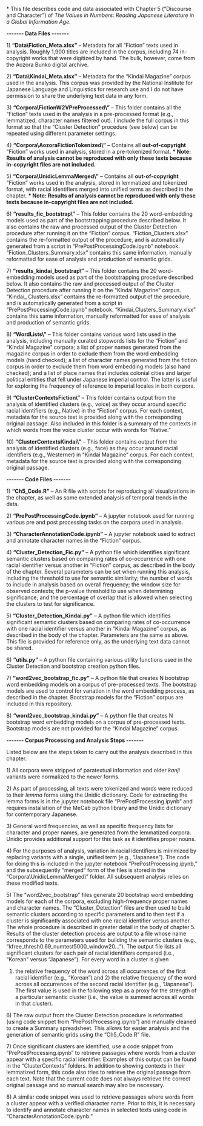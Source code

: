 \* This file describes code and data associated with Chapter 5
(“Discourse and Character”) of *The Values in Numbers: Reading Japanese
Literature in a Global Information Age*.

**------- Data Files -------**

1\) **“Data\\Fiction\_Meta.xlsx”** – Metadata for all “Fiction” texts
used in analysis. Roughly 1,900 titles are included in the corpus,
including 74 in-copyright works that were digitized by hand. The bulk,
however, come from the Aozora Bunko digital archive.

2\) **“Data\\Kindai\_Meta.xlsx”** – Metadata for the “Kindai Magazine”
corpus used in the analysis. This corpus was provided by the National
Institute for Japanese Language and Linguistics for research use and I
do not have permission to share the underlying text data in any form.

3\) **“Corpora\\FictionW2VPreProcessed\\”** – This folder contains all
the “Fiction” texts used in the analysis in a pre-processed format
(e.g., lemmatized, character names filtered out). I include the full
corpus in this format so that the “Cluster Detection” procedure (see
below) can be repeated using different parameter settings.

4\) **“Corpora\\AozoraFictionTokenized\\”** – Contains all
**out-of-copyright** “Fiction” works used in analysis, stored in a
pre-tokenized format. **\* Note: Results of analysis cannot be
reproduced with only these texts because in-copyright files are not
included.**

5\) **“Corpora\\UnidicLemmaMerged\\”** – Contains all
**out-of-copyright** “Fiction” works used in the analysis, stored in
lemmatized and tokenized format, with racial identifiers merged into
unified terms as described in the chapter. **\* Note: Results of
analysis cannot be reproduced with only these texts because in-copyright
files are not included.**

6\) **“results\_fic\_bootstrap\\”** – This folder contains the 20
word-embedding models used as part of the bootstrapping procedure
described below. It also contains the raw and processed output of the
Cluster Detection procedure after running it on the “Fiction” corpus.
“Fiction\_Clusters.xlsx” contains the re-formatted output of the
procedure, and is automatically generated from a script in
“PrePostProcessingCode.ipynb” notebook.
“Fiction\_Clusters\_Summary.xlsx” contains this same information,
manually reformatted for ease of analysis and production of semantic
grids.

7\) **“results\_kindai\_bootstrap\\”** – This folder contains the 20
word-embedding models used as part of the bootstrapping procedure
described below. It also contains the raw and processed output of the
Cluster Detection procedure after running it on the “Kindai Magazine”
corpus. “Kindai\_ Clusters.xlsx” contains the re-formatted output of the
procedure, and is automatically generated from a script in
“PrePostProcessingCode.ipynb” notebook. “Kindai\_Clusters\_Summary.xlsx”
contains this same information, manually reformatted for ease of
analysis and production of semantic grids.

8\) **“WordLists\\”** – This folder contains various word lists used in
the analysis, including manually curated stopwords lists for the
“Fiction” and “Kindai Magazine” corpora; a list of proper names
generated from the magazine corpus in order to exclude them from the
word embedding models (hand checked); a list of character names
generated from the fiction corpus in order to exclude them from word
embedding models (also hand checked); and a list of place names that
includes colonial cities and larger political entities that fell under
Japanese imperial control. The latter is useful for exploring the
frequency of reference to imperial locales in both corpora.

9\) **“ClusterContextsFiction\\”** – This folder contains output from
the analysis of identified clusters (e.g., voice) as they occur around
specific racial identifiers (e.g., Native) in the “Fiction” corpus. For
each context, metadata for the source text is provided along with the
corresponding original passage. Also included in this folder is a
summary of the contexts in which words from the voice cluster occur with
words for “Native.”

10\) **“ClusterContextsKindai\\”** – This folder contains output from
the analysis of identified clusters (e.g., face) as they occur around
racial identifiers (e.g., Westerner) in “Kindai Magazine” corpus. For
each context, metadata for the source text is provided along with the
corresponding original passage.

**------- Code Files -------**

1\) **“Ch5\_Code.R”** – An R file with scripts for reproducing all
visualizations in the chapter, as well as some extended analysis of
temporal trends in the data.

2\) **“PrePostProcessingCode.ipynb”** – A jupyter notebook used for
running various pre and post processing tasks on the corpora used in
analysis.

3\) **“CharacterAnnotationCode.ipynb”** – A jupyter notebook used to
extract and annotate character names in the “Fiction” corpus.

4\) **“Cluster\_Detection\_Fic.py”** – A python file which identifies
significant semantic clusters based on comparing rates of co-occurrence
with one racial identifier versus another in “Fiction” corpus, as
described in the body of the chapter. Several parameters can be set when
running this analysis, including the threshold to use for semantic
similarity; the number of words to include in analysis based on overall
frequency; the window size for observed contexts; the p-value threshold
to use when determining significance; and the percentage of overlap that
is allowed when selecting the clusters to test for significance.

5\) **“Cluster\_Detection\_Kindai.py”** – A python file which identifies
significant semantic clusters based on comparing rates of co-occurrence
with one racial identifier versus another in “Kindai Magazine” corpus,
as described in the body of the chapter. Parameters are the same as
above. This file is provided for reference only, as the underlying text
data cannot be shared.

6\) **“utils.py”** – A python file containing various utility functions
used in the Cluster Detection and bootstrap creation python files.

7\) **“word2vec\_bootstrap\_fic.py”** – A python file that creates N
bootstrap word embedding models on a corpus of pre-processed texts. The
bootstrap models are used to control for variation in the word embedding
process, as described in the chapter. Bootstrap models for the “Fiction”
corpus are included in this repository.

8\) **“word2vec\_bootstrap\_kindai.py”** – A python file that creates N
bootstrap word embedding models on a corpus of pre-processed texts.
Bootstrap models are not provided for the “Kindai Magazine” corpus.

**------- Corpus Processing and Analysis Steps -------**

Listed below are the steps taken to carry out the analysis described in
this chapter.

1\) All corpora were stripped of paratextual information and older
*kanji* variants were normalized to the newer forms.

2\) As part of processing, all texts were tokenized and words were
reduced to their *lemma* forms using the Unidic dictionary. Code for
extracting the lemma forms is in the jupyter notebook file
“PrePostProcessing.ipynb” and requires installation of the MeCab python
library and the Unidic dictionary for contemporary Japanese.

3\) General word frequencies, as well as specific frequency lists for
character and proper names, are generated from the lemmatized corpora.
Unidic provides additional support for this task as it identifies proper
nouns.

4\) For the purposes of analysis, variation in racial identifiers is
minimized by replacing variants with a single, unified term (e.g.,
“Japanese”). The code for doing this is included in the jupyter notebook
“PrePostProcessing.ipynb,” and the subsequently “merged” form of the
files is stored in the “Corpora\\UnidicLemmaMerged\\” folder. All
subsequent analysis relies on these modified texts.

5\) The “word2vec\_bootstrap” files generate 20 bootstrap word embedding
models for each of the corpora, excluding high-frequency proper names
and character names. The “Cluster\_Detection” files are then used to
build semantic clusters according to specific parameters and to then
test if a cluster is significantly associated with one racial identifier
versus another. The whole procedure is described in greater detail in
the body of chapter 5. Results of the cluster detection process are
output to a file whose name corresponds to the parameters used for
building the semantic clusters (e.g.,
“kfree\_thresh0.69\_numtest5000\_window20...”). The output file lists
all significant clusters for each pair of racial identifiers compared
(i.e., “Korean” versus “Japanese”). For every word in a cluster is given
1) the relative frequency of the word across all occurrences of the
first racial identifier (e.g., “Korean”) and 2) the relative frequency
of the word across all occurrences of the second racial identifier
(e.g., “Japanese”). The first value is used in the following step as a
proxy for the strength of a particular semantic cluster (i.e., the value
is summed across all words in that cluster).

6\) The raw output from the Cluster Detection procedure is reformatted
(using code snippet from “PrePostProcessing.ipynb”) and manually cleaned
to create a Summary spreadsheet. This allows for easier analysis and the
generation of semantic grids using the “Ch5\_Code.R” file.

7\) Once significant clusters are identified, use a code snippet from
“PrePostProcessing.ipynb” to retrieve passages where words from a
cluster appear with a specific racial identifier. Examples of this
output can be found in the “ClusterContexts” folders. In addition to
showing contexts in their lemmatized form, this code also tries to
retrieve the original passage from each text. Note that the current code
does not always retrieve the correct original passage and so manual
search may also be necessary.

8\) A similar code snippet was used to retrieve passages where words
from a cluster appear with a verified character name. Prior to this, it
is necessary to identify and annotate character names in selected texts
using code in “CharacterAnnotationCode.ipynb.”

